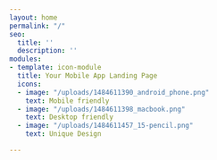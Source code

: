```yaml
---
layout: home
permalink: "/"
seo:
  title: ''
  description: ''
modules:
- template: icon-module
  title: Your Mobile App Landing Page
  icons:
  - image: "/uploads/1484611390_android_phone.png"
    text: Mobile friendly
  - image: "/uploads/1484611398_macbook.png"
    text: Desktop friendly
  - image: "/uploads/1484611457_15-pencil.png"
    text: Unique Design

---
```

